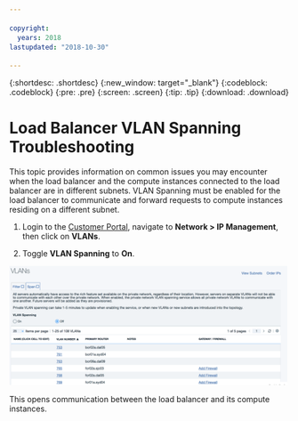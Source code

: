 ```yaml
---

copyright:
  years: 2018
lastupdated: "2018-10-30"

---
```


{:shortdesc: .shortdesc}
{:new_window: target="_blank"}
{:codeblock: .codeblock}
{:pre: .pre}
{:screen: .screen}
{:tip: .tip}
{:download: .download}

# Load Balancer VLAN Spanning Troubleshooting
This topic provides information on common issues you may encounter when the load balancer and the compute instances connected to the load balancer are in different subnets. VLAN Spanning must be enabled for the load balancer to communicate and forward requests to compute instances residing on a different subnet.

1. Login to the [Customer Portal](https://control.softlayer.com), navigate to **Network > IP Management**, then click on **VLANs**.

2. Toggle **VLAN Spanning** to **On**.

<img src="images/vlan-spanning.png" alt="drawing" style="width: 500px;"/>

This opens communication between the load balancer and its compute instances.
